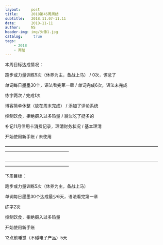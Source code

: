 ```yaml
---
layout:     post
title:      2018第45周周结
subtitle:   2018.11.07-11.11
date:       2018-11-11
author:     NS
header-img: img/头像1.jpg
catalog: 	 true
tags:
    - 2018 
    - 周结
--- 
```


本周目标达成情况：

跑步或力量训练5次（休养为主，备战上马） / 0次，懈怠了

单词每日墨墨30个，语法看完第一章 / 单词完成6次，语法未完成

练字两次 / 完成1次

博客简单休整（放在周末完成） / 添加了评论系统

控制饮食，拒绝摄入过多热量 / 貌似吃了挺多的

补记11月信用卡消费记录，理清财务状况 / 基本理清

开始使用新手账 / 未使用

———————————————————————————————————————————————————

———————————————————————————————————————————————————

下周目标：

跑步或力量训练5次（休养为主，备战上马）

单词每日墨墨30个达成最少6天，语法看完第一章

练字2次

控制饮食，拒绝摄入过多热量

开始使用新手账

12点前睡觉（不碰电子产品）5天
